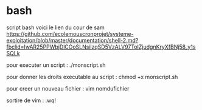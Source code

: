 # bash
script bash
 voici le lien du cour de sam 
 https://github.com/ecolemouscronprojet/systeme-exploitation/blob/master/documentation/shell-2.md?fbclid=IwAR25PPWbjDlCOoSLNsilzqSD5VzALV97ToIZjudgnKryXfBNj58_y1sSQLk

pour executer un script : 
./monscript.sh

pour donner les droits executable au script :
chmod +x monscript.sh

pour creer un nouveau fichier :
vim nomdufichier

sortire de vim :
:wq!

